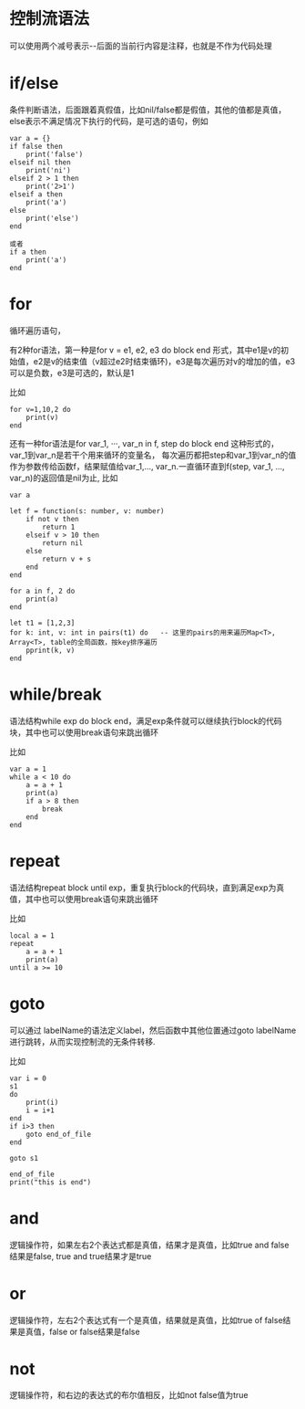 控制流语法
===============

可以使用两个减号表示--后面的当前行内容是注释，也就是不作为代码处理

# if/else

条件判断语法，后面跟着真假值，比如nil/false都是假值，其他的值都是真值，else表示不满足情况下执行的代码，是可选的语句，例如



    var a = {}
    if false then       
        print('false')
    elseif nil then
        print('ni')
    elseif 2 > 1 then
        print('2>1')
    elseif a then
        print('a')
    else
        print('else')
    end

    或者
    if a then
        print('a')
    end


# for

循环遍历语句，

有2种for语法，第一种是for v = e1, e2, e3 do block end 形式，其中e1是v的初始值，e2是v的结束值（v超过e2时结束循环)，e3是每次遍历对v的增加的值，e3可以是负数，e3是可选的，默认是1

比如



    for v=1,10,2 do
        print(v)
    end

还有一种for语法是for var_1, ···, var_n in f, step do block end 这种形式的，
var_1到var_n是若干个用来循环的变量名，
每次遍历都把step和var_1到var_n的值作为参数传给函数f，结果赋值给var_1,..., var_n.一直循环直到f(step, var_1, ..., var_n)的返回值是nil为止,
比如



    var a

    let f = function(s: number, v: number)
        if not v then
            return 1
        elseif v > 10 then
            return nil
        else
            return v + s
        end
    end

    for a in f, 2 do
        print(a)
    end

    let t1 = [1,2,3]
    for k: int, v: int in pairs(t1) do   -- 这里的pairs的用来遍历Map<T>, Array<T>, table的全局函数，按key排序遍历
        pprint(k, v)
    end

# while/break

语法结构while exp do block end，满足exp条件就可以继续执行block的代码块，其中也可以使用break语句来跳出循环

比如



    var a = 1
    while a < 10 do
        a = a + 1
        print(a)
        if a > 8 then
            break
        end
    end


# repeat

语法结构repeat block until exp，重复执行block的代码块，直到满足exp为真值，其中也可以使用break语句来跳出循环

比如



    local a = 1
    repeat
        a = a + 1
        print(a)
    until a >= 10

# goto

可以通过 labelName的语法定义label，然后函数中其他位置通过goto labelName进行跳转，从而实现控制流的无条件转移.

比如



    var i = 0 
    s1 
    do
        print(i)
        i = i+1
    end
    if i>3 then
        goto end_of_file
    end

    goto s1

    end_of_file
    print("this is end")
    

# and

逻辑操作符，如果左右2个表达式都是真值，结果才是真值，比如true and false结果是false, true and true结果才是true

# or

逻辑操作符，左右2个表达式有一个是真值，结果就是真值，比如true of false结果是真值，false or false结果是false

# not

逻辑操作符，和右边的表达式的布尔值相反，比如not false值为true
